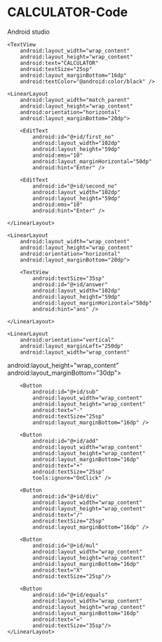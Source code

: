 # CALCULATOR-Code
Android studio
<?xml version="1.0" encoding="utf-8"?>
<LinearLayout xmlns:android="http://schemas.android.com/apk/res/android"
    xmlns:app="http://schemas.android.com/apk/res-auto"
    xmlns:tools="http://schemas.android.com/tools"
    android:layout_width="match_parent"
    android:layout_height="match_parent"
    tools:context=".MainActivity"
    android:padding="20dp"
    android:orientation="vertical"
    android:background="@color/pastel">

    <TextView
        android:layout_width="wrap_content"
        android:layout_height="wrap_content"
        android:text="CALCULATOR"
        android:textSize="25sp"
        android:layout_marginBottom="16dp"
        android:textColor="@android:color/black" />

    <LinearLayout
        android:layout_width="match_parent"
        android:layout_height="wrap_content"
        android:orientation="horizontal"
        android:layout_marginBottom="20dp">

        <EditText
            android:id="@+id/first_no"
            android:layout_width="102dp"
            android:layout_height="59dp"
            android:ems="10"
            android:layout_marginHorizontal="50dp"
            android:hint="Enter" />

        <EditText
            android:id="@+id/second_no"
            android:layout_width="102dp"
            android:layout_height="59dp"
            android:ems="10"
            android:hint="Enter" />

    </LinearLayout>

    <LinearLayout
        android:layout_width="wrap_content"
        android:layout_height="wrap_content"
        android:orientation="horizontal"
        android:layout_marginBottom="20dp">

        <TextView
            android:textSize="35sp"
            android:id="@+id/answer"
            android:layout_width="102dp"
            android:layout_height="59dp"
            android:layout_marginHorizontal="50dp"
            android:hint="ans" />

    </LinearLayout>

    <LinearLayout
        android:orientation="vertical"
        android:layout_marginLeft="250dp"
        android:layout_width="wrap_content"
android:layout_height="wrap_content"
        android:layout_marginBottom="30dp">

        <Button
            android:id="@+id/sub"
            android:layout_width="wrap_content"
            android:layout_height="wrap_content"
            android:text="-"
            android:textSize="25sp"
            android:layout_marginBottom="16dp" />

        <Button
            android:id="@+id/add"
            android:layout_width="wrap_content"
            android:layout_height="wrap_content"
            android:layout_marginBottom="16dp"
            android:text="+"
            android:textSize="25sp"
            tools:ignore="OnClick" />

        <Button
            android:id="@+id/div"
            android:layout_width="wrap_content"
            android:layout_height="wrap_content"
            android:text="/"
            android:textSize="25sp"
            android:layout_marginBottom="16dp" />

        <Button
            android:id="@+id/mul"
            android:layout_width="wrap_content"
            android:layout_height="wrap_content"
            android:layout_marginBottom="16dp"
            android:text="X"
            android:textSize="25sp"/>

        <Button
            android:id="@+id/equals"
            android:layout_width="wrap_content"
            android:layout_height="wrap_content"
            android:layout_marginBottom="16dp"
            android:text="="
            android:textSize="35sp"/>
    </LinearLayout>


</LinearLayout>

